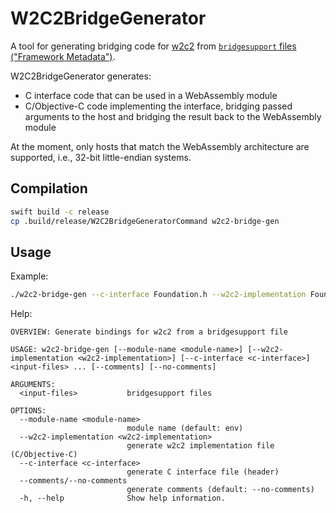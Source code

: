 # W2C2BridgeGenerator

A tool for generating bridging code for [w2c2](https://github.com/turbolent/w2c2) from [`bridgesupport` files ("Framework Metadata")](https://developer.apple.com/library/archive/documentation/Cocoa/Conceptual/RubyPythonCocoa/Articles/GenerateFrameworkMetadata.html).

W2C2BridgeGenerator generates:
- C interface code that can be used in a WebAssembly module
- C/Objective-C code implementing the interface, bridging passed arguments to the host and bridging the result back to the WebAssembly module

At the moment, only hosts that match the WebAssembly architecture are supported, i.e., 32-bit little-endian systems.

## Compilation

```sh
swift build -c release
cp .build/release/W2C2BridgeGeneratorCommand w2c2-bridge-gen
```

## Usage

Example:

```sh
./w2c2-bridge-gen --c-interface Foundation.h --w2c2-implementation Foundation.m --comments FoundationFull.bridgesupport
```

Help:

```
OVERVIEW: Generate bindings for w2c2 from a bridgesupport file

USAGE: w2c2-bridge-gen [--module-name <module-name>] [--w2c2-implementation <w2c2-implementation>] [--c-interface <c-interface>] <input-files> ... [--comments] [--no-comments]

ARGUMENTS:
  <input-files>           bridgesupport files

OPTIONS:
  --module-name <module-name>
                          module name (default: env)
  --w2c2-implementation <w2c2-implementation>
                          generate w2c2 implementation file (C/Objective-C)
  --c-interface <c-interface>
                          generate C interface file (header)
  --comments/--no-comments
                          generate comments (default: --no-comments)
  -h, --help              Show help information.
```
